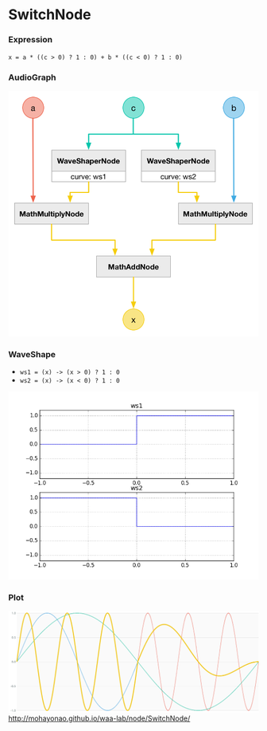 # SwitchNode

### Expression

`x = a * ((c > 0) ? 1 : 0) + b * ((c < 0) ? 1 : 0)`

### AudioGraph

![](img/SwitchNode.png)

### WaveShape

- `ws1 = (x) -> (x > 0) ? 1 : 0`
- `ws2 = (x) -> (x < 0) ? 1 : 0`

![](img/SwitchNodeWaveShape.png)

### Plot

![](img/SwitchNodePlot.png)  
http://mohayonao.github.io/waa-lab/node/SwitchNode/
